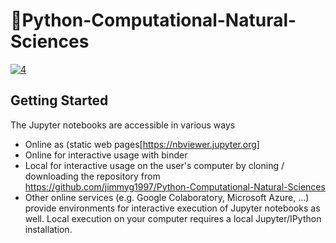 # 🔬Python-Computational-Natural-Sciences
<a href="https://ibb.co/GsHvxMH"><img src="https://i.ibb.co/gv4MjW4/4.png" alt="4" border="0"></a>


## Getting Started
The Jupyter notebooks are accessible in various ways

* Online as (static web pages[https://nbviewer.jupyter.org]
* Online for interactive usage with binder
* Local for interactive usage on the user's computer by cloning / downloading the repository from https://github.com/jimmyg1997/Python-Computational-Natural-Sciences
* Other online services (e.g. Google Colaboratory, Microsoft Azure, ...) provide environments for interactive execution of Jupyter notebooks as well. Local execution on your computer requires a local Jupyter/IPython installation. 
